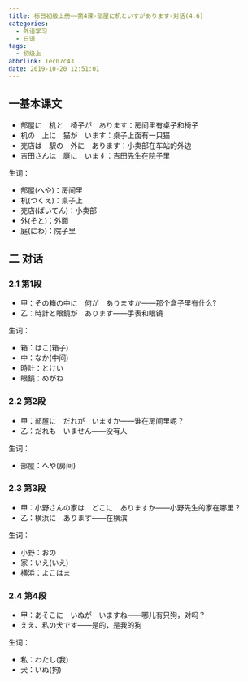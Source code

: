```yaml
---
title: 标日初级上册——第4课-部屋に机といすがあります-对话(4.6)
categories:
  - 外语学习
  - 日语
tags:
  - 初级上
abbrlink: 1ec07c43
date: 2019-10-20 12:51:01
---
```

## 一基本课文

* 部屋に　机と　椅子が　あります：房间里有桌子和椅子
* 机の　上に　猫が　います：桌子上面有一只猫
* 売店は　駅の　外に　あります：小卖部在车站的外边
* 吉田さんは　庭に　います：吉田先生在院子里

<!--more-->

生词：

* 部屋(へや)：房间里
* 机(つくえ)：桌子上
* 売店(ばいてん)：小卖部
* 外(そと)：外面
* 庭(にわ)：院子里

## 二 对话

### 2.1 第1段

* 甲：その箱の中に　何が　ありますか——那个盒子里有什么?
* 乙：時計と眼鏡が　あります——手表和眼镜

生词：    

* 箱：はこ(箱子)
* 中：なか(中间)
* 時計：とけい
* 眼鏡：めがね

### 2.2 第2段
* 甲：部屋に　だれが　いますか——谁在房间里呢？
* 乙：だれも　いません——没有人


生词：  

* 部屋：へや(房间)


### 2.3 第3段
* 甲：小野さんの家は　どこに　ありますか——小野先生的家在哪里？
* 乙：横浜に　あります——在横滨


生词：  

* 小野：おの
* 家：いえ(いえ)
* 横浜：よこはま

### 2.4 第4段
* 甲：あそこに　いぬが　いますね——哪儿有只狗，对吗？
* ええ、私の犬です——是的，是我的狗

生词：  

* 私：わたし(我)
* 犬：いぬ(狗)
